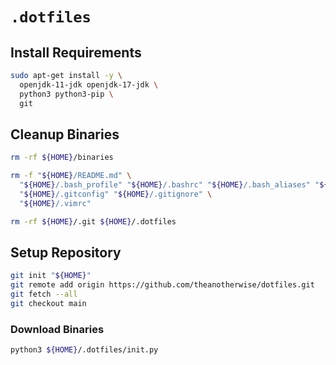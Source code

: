 # `.dotfiles`

## Install Requirements

```bash
sudo apt-get install -y \
  openjdk-11-jdk openjdk-17-jdk \
  python3 python3-pip \
  git

```

## Cleanup Binaries

```bash
rm -rf ${HOME}/binaries
```

```bash
rm -f "${HOME}/README.md" \
  "${HOME}/.bash_profile" "${HOME}/.bashrc" "${HOME}/.bash_aliases" "${HOME}/.bash_completion" \
  "${HOME}/.gitconfig" "${HOME}/.gitignore" \
  "${HOME}/.vimrc"

rm -rf ${HOME}/.git ${HOME}/.dotfiles
```

## Setup Repository

```bash
git init "${HOME}"
git remote add origin https://github.com/theanotherwise/dotfiles.git
git fetch --all
git checkout main
```

### Download Binaries

```bash
python3 ${HOME}/.dotfiles/init.py
```
